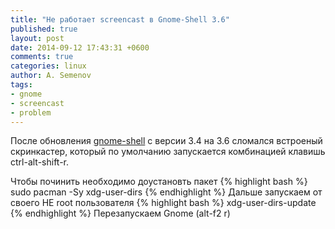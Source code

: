 ```yaml
---
title: "Не работает screencast в Gnome-Shell 3.6"
published: true
layout: post
date: 2014-09-12 17:43:31 +0600
comments: true
categories: linux
author: A. Semenov
tags: 
- gnome
- screencast
- problem
---
```


После обновления [gnome-shell][l01] с версии 3.4 на 3.6 сломался встроеный скринкастер, который по умолчанию запускается комбинацией клавишь ctrl-alt-shift-r.

<!--more-->

Чтобы починить необходимо доустановть пакет
{% highlight bash %}
sudo pacman -Sy xdg-user-dirs
{% endhighlight %}
Дальше запускаем от своего НЕ root пользователя
{% highlight bash %}
xdg-user-dirs-update
{% endhighlight %}
Перезапускаем Gnome (alt-f2 r)

[l01]: https://ru.wikipedia.org/wiki/GNOME_Shell
